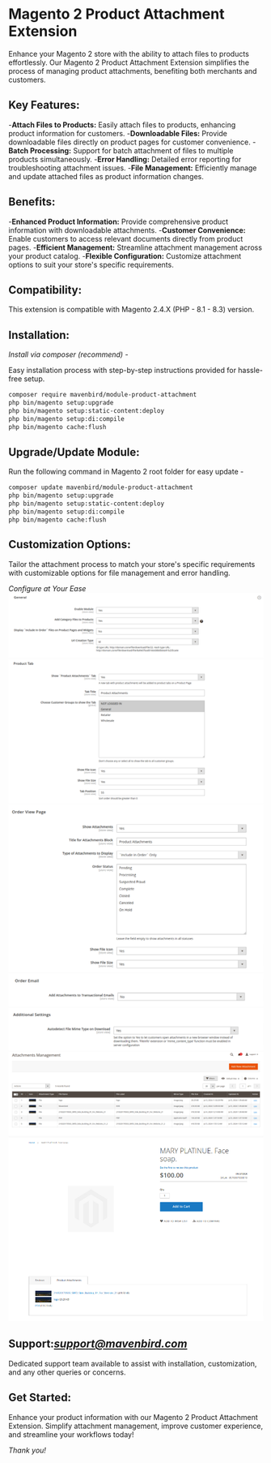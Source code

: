 # Magento 2 Product Attachment Extension

Enhance your Magento 2 store with the ability to attach files to products effortlessly. Our Magento 2 Product Attachment Extension simplifies the process of managing product attachments, benefiting both merchants and customers.

## Key Features:

-**Attach Files to Products:**
Easily attach files to products, enhancing product information for customers.
-**Downloadable Files:**
Provide downloadable files directly on product pages for customer convenience.
-**Batch Processing:**
Support for batch attachment of files to multiple products simultaneously.
-**Error Handling:**
Detailed error reporting for troubleshooting attachment issues.
-**File Management:**
Efficiently manage and update attached files as product information changes.

## Benefits:

-**Enhanced Product Information:**
Provide comprehensive product information with downloadable attachments.
-**Customer Convenience:**
Enable customers to access relevant documents directly from product pages.
-**Efficient Management:**
Streamline attachment management across your product catalog.
-**Flexible Configuration:**
Customize attachment options to suit your store's specific requirements.

## Compatibility:

This extension is compatible with Magento 2.4.X (PHP - 8.1 - 8.3) version.

## Installation:
*Install via composer (recommend)* - 

Easy installation process with step-by-step instructions provided for hassle-free setup.
~~~~~~~~~~~~~~~~~~~~~
composer require mavenbird/module-product-attachment
php bin/magento setup:upgrade
php bin/magento setup:static-content:deploy
php bin/magento setup:di:compile
php bin/magento cache:flush
~~~~~~~~~~~~~~~~~~~~~

## Upgrade/Update Module:
Run the following command in Magento 2 root folder for easy update -
~~~~~~~~~~~~~~~~~~~~~
composer update mavenbird/module-product-attachment
php bin/magento setup:upgrade
php bin/magento setup:static-content:deploy
php bin/magento setup:di:compile
php bin/magento cache:flush
~~~~~~~~~~~~~~~~~~~~~

## Customization Options:

Tailor the attachment process to match your store's specific requirements with customizable options for file management and error handling.

*Configure at Your Ease*
![img1](./doc/images/1.png)
![img2](./doc/images/2.png)
![img3](./doc/images/3.png)
![img4](./doc/images/4.png)
![img5](./doc/images/5.png)
![img6](./doc/images/6.png)
![img7](./doc/images/7.png)

## Support:*[support@mavenbird.com](mailto:support@mavenbird.com)* 
Dedicated support team available to assist with installation, customization, and any other queries or concerns.

## Get Started:
Enhance your product information with our Magento 2 Product Attachment Extension. Simplify attachment management, improve customer experience, and streamline your workflows today!

*Thank you!*